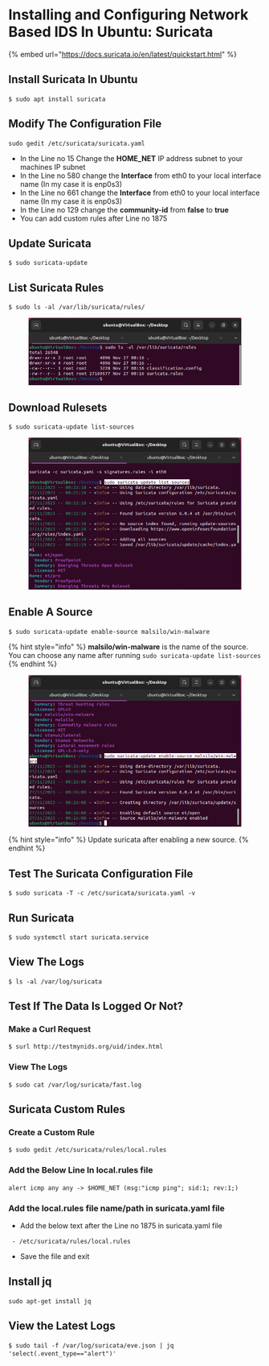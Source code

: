# Installing and Configuring Network Based IDS In Ubuntu: Suricata

{% embed url="https://docs.suricata.io/en/latest/quickstart.html" %}

## Install Suricata In Ubuntu

```
$ sudo apt install suricata
```



## Modify The Configuration File

```
sudo gedit /etc/suricata/suricata.yaml
```

* In the Line no 15 Change the **HOME\_NET** IP address subnet to your machines IP subnet
* &#x20;In the Line no 580 change the **Interface** from eth0 to your local interface name (In my case it is enp0s3)
* In the Line no 661 change the **Interface** from eth0 to your local interface name (In my case it is enp0s3)
* In the Line no 129 change the **community-id** from **false** to **true**&#x20;
* You can add custom rules after Line no 1875

## Update Suricata

```
$ sudo suricata-update
```

## List Suricata Rules

```
$ sudo ls -al /var/lib/suricata/rules/
```

<figure><img src="../../.gitbook/assets/image (69).png" alt=""><figcaption></figcaption></figure>

## Download Rulesets

```
$ sudo suricata-update list-sources
```

<figure><img src="../../.gitbook/assets/image (72).png" alt=""><figcaption></figcaption></figure>

## Enable A Source

```
$ sudo suricata-update enable-source malsilo/win-malware
```

{% hint style="info" %}
**malsilo/win-malware** is the name of the source. You can choose any name after running  `sudo suricata-update list-sources`
{% endhint %}

<figure><img src="../../.gitbook/assets/image (73).png" alt=""><figcaption></figcaption></figure>

{% hint style="info" %}
Update suricata after enabling a new source.
{% endhint %}



## Test The Suricata Configuration File

```
$ sudo suricata -T -c /etc/suricata/suricata.yaml -v
```

## Run Suricata

```
$ sudo systemctl start suricata.service
```

## View The Logs

```
$ ls -al /var/log/suricata
```



## Test If The Data Is Logged Or Not?

### Make a Curl Request

```
$ surl http://testmynids.org/uid/index.html
```

### View The Logs&#x20;

```
$ sudo cat /var/log/suricata/fast.log
```



## Suricata Custom Rules

### Create a Custom Rule

```
$ sudo gedit /etc/suricata/rules/local.rules
```

### Add the Below Line In local.rules file

```
alert icmp any any -> $HOME_NET (msg:"icmp ping"; sid:1; rev:1;)
```

### Add the local.rules file name/path in suricata.yaml file

* Add the below text after the Line no 1875 in suricata.yaml file

```
 - /etc/suricata/rules/local.rules
```

* Save the file and exit



## Install jq&#x20;

```
sudo apt-get install jq
```

## View the Latest Logs

```
$ sudo tail -f /var/log/suricata/eve.json | jq 'select(.event_type=="alert")'
```

